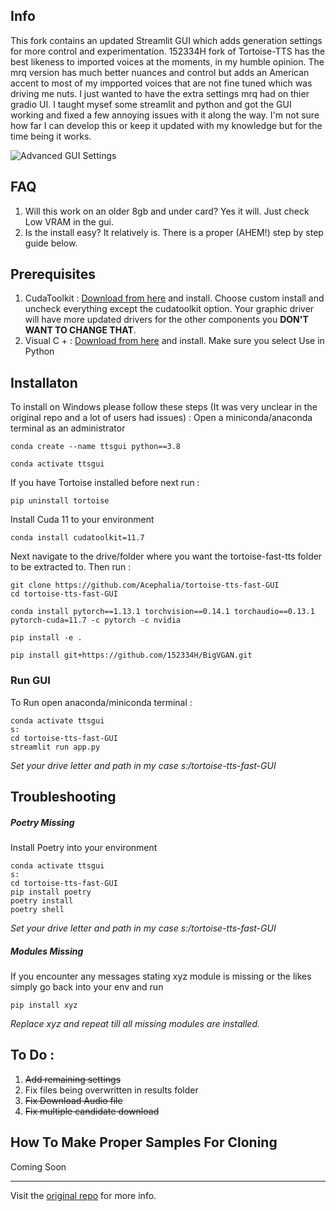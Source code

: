 ## Info 
This fork contains an updated Streamlit GUI which adds generation settings for more control and experimentation. 152334H fork of Tortoise-TTS has the best likeness to imported voices at the moments, in my humble opinion. The mrq version has much better nuances and control but adds an American accent to most of my impported voices that are not fine tuned which was driving me nuts. I just wanted to have the extra settings mrq had on thier gradio UI. I taught mysef some streamlit and python and got the GUI working and fixed a few annoying issues with it along the way. I'm not sure how far I can develop this or keep it updated with my knowledge but for the time being it works. 

![Advanced GUI Settings](https://i.imgur.com/3Pd6EXx.jpg)

## FAQ
1. Will this work on an older 8gb and under card? Yes it will. Just check Low VRAM in the gui.
2. Is the install easy? It relatively is. There is a proper (AHEM!) step by step guide below.

## Prerequisites 
1. CudaToolkit : [Download from here](https://developer.nvidia.com/cuda-11-7-0-download-archive?target_os=Windows&target_arch=x86_64&target_version=10&target_type=exe_local) and install. Choose custom install and uncheck everything except the cudatoolkit option. Your graphic driver will have more updated drivers for the other components you **DON'T WANT TO CHANGE THAT**.
2. Visual C +  : [Download from here](https://c2rsetup.officeapps.live.com/c2r/downloadVS.aspx?sku=community&channel=Release&version=VS2022&source=VSLandingPage&includeRecommended=true&cid=2030:17d407a1213a47f38d57d3df714567fb) and install. Make sure you select Use in Python

## Installaton
To install on Windows please follow these steps (It was very unclear in the original repo and a lot of users had issues) :
Open a miniconda/anaconda terminal as an administrator
```
conda create --name ttsgui python==3.8
```
```
conda activate ttsgui
```

If you have Tortoise installed before next run : 

```pip uninstall tortoise```

Install Cuda 11 to your environment

```conda install cudatoolkit=11.7```

Next navigate to the drive/folder where you want the tortoise-fast-tts folder to be extracted to. Then run : 

```
git clone https://github.com/Acephalia/tortoise-tts-fast-GUI
cd tortoise-tts-fast-GUI
```
```
conda install pytorch==1.13.1 torchvision==0.14.1 torchaudio==0.13.1 pytorch-cuda=11.7 -c pytorch -c nvidia
```

```pip install -e .```

```pip install git+https://github.com/152334H/BigVGAN.git```


### Run GUI
To Run open anaconda/miniconda terminal : 

```
conda activate ttsgui
s:
cd tortoise-tts-fast-GUI
streamlit run app.py
```
*Set your drive letter and path in my case s:/tortoise-tts-fast-GUI*

## Troubleshooting

##### Poetry Missing
Install Poetry into your environment 
```
conda activate ttsgui
s:
cd tortoise-tts-fast-GUI
pip install poetry 
poetry install
poetry shell
```
*Set your drive letter and path in my case s:/tortoise-tts-fast-GUI*

##### Modules Missing
If you encounter any messages stating xyz module is missing or the likes simply go 
back into your env and run 

```pip install xyz ```

*Replace xyz and repeat till all missing modules are installed.*

## To Do :
1. ~~Add remaining settings~~ 
2. Fix files being overwritten in results folder
3. ~~Fix Download Audio file~~
4. ~~Fix multiple candidate download~~

## How To Make Proper Samples For Cloning
Coming Soon

------------------
Visit the [original repo](https://github.com/152334H/tortoise-tts-fast) for more info.
